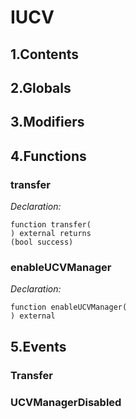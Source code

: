 # IUCV





## 1.Contents
<!-- START doctoc -->
<!-- END doctoc -->

## 2.Globals

## 3.Modifiers

## 4.Functions

### transfer



*Declaration:*
```solidity
function transfer(
) external returns
(bool success)
```




### enableUCVManager



*Declaration:*
```solidity
function enableUCVManager(
) external
```




## 5.Events
### Transfer





### UCVManagerDisabled





